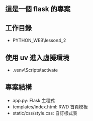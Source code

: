 ## 這是一個 flask 的專案

## 工作目錄

- PYTHON_WEB\lesson4_2

## 使用 uv 進入虛擬環境

- .venv\Scripts\activate

## 專案結構

- app.py: Flask 主程式
- templates/index.html: RWD 首頁模板
- static/css/style.css: 自訂樣式表
